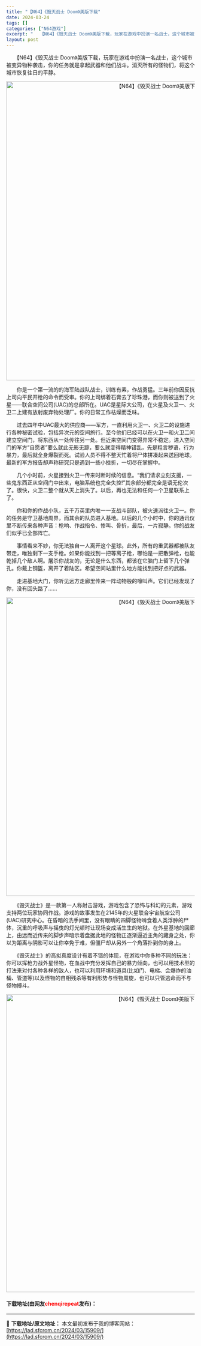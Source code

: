 ```yaml
---
title: "【N64】《毁灭战士 Doom》美版下载"
date: 2024-03-24
tags: []
categories: ["N64游戏"]
excerpt: "　　【N64】《毁灭战士 Doom》美版下载，玩家在游戏中扮演一名战士，这个城市被变异物种袭击，你的任务就是拿起武器和他们战斗。消灭所有的怪物们，将这个城市恢复往日的平静。 　　你是一个第一流的的海军陆战队战士，训练有素，作战勇猛。三年前你因反抗上司向平民开枪的命令而受审。你的上司绑着石膏去了珍珠港&hellip;"
layout: post
---
```


 <p>　　【N64】《毁灭战士 Doom》美版下载，玩家在游戏中扮演一名战士，这个城市被变异物种袭击，你的任务就是拿起武器和他们战斗。消灭所有的怪物们，将这个城市恢复往日的平静。</p> <p align="center"><img align="" border="0" src="https://lad.sfcrom.cn/wp-content/uploads/2024/03/20240324_66003aa9d246b.png" width="797" alt="【N64】《毁灭战士 Doom》美版下载" /></p> <p>　　你是一个第一流的的海军陆战队战士，训练有素，作战勇猛。三年前你因反抗上司向平民开枪的命令而受审。你的上司绑着石膏去了珍珠港，而你则被送到了火星&mdash;&mdash;联合空间公司(UAC)的总部所在。UAC是星际大公司，在火星及火卫一、火卫二上建有放射废弃物处理厂。你的日常工作枯燥而乏味。</p> <p>　　过去四年中UAC最大的供应商&mdash;&mdash;军方，一直利用火卫一、火卫二的设施进行各种秘密试验，包括异次元的空间旅行。至今他们已经可以在火卫一和火卫二间建立空间门，将东西从一处传往另一处。但近来空间门变得异常不稳定。进入空间门的军方&ldquo;自愿者&rdquo;要么就此无影无踪，要么就变得精神错乱，先是粗言秽语，行为暴力，最后就全身爆裂而死。试验人员不得不整天忙着将尸体拼凑起来送回地球。最新的军方报告却声称研究只是遇到一些小挫折，一切尽在掌握中。</p> <p>　　几个小时前，火星接到火卫一传来时断时续的信息。&ldquo;我们请求立刻支援，一些鬼东西正从空间门中出来，电脑系统也完全失控!&rdquo;其余部分都完全是语无伦次了。很快，火卫二整个就从天上消失了。以后，再也无法和任何一个卫星联系上了。</p> <p>　　你和你的作战小队，五千万英里内唯一一支战斗部队，被火速派往火卫一。你的任务是守卫基地周界，而其余的队员进入基地。以后的几个小时中，你的通讯仪里不断传来各种声音：枪响、作战指令、惨叫、骨折，最后，一片寂静。你的战友们似乎已全部阵亡。</p> <p>　　事情看来不妙，你无法独自一人离开这个星球。此外，所有的重武器都被队友带走，唯独剩下一支手枪。如果你能找到一把等离子枪，哪怕是一把散弹枪，也能乾掉几个敌人啊。屠杀你战友的，无论是什么东西，都该在它脑门上留下几个弹孔。你戴上钢盔，离开了着陆区。希望空间站里什么地方能找到把好点的武器。</p> <p>　　走进基地大门，你听见远方走廊里传来一阵动物般的嚎叫声。它们已经发现了你，没有回头路了&hellip;&hellip;</p> <p align="center"><img align="" border="0" src="https://lad.sfcrom.cn/wp-content/uploads/2024/03/20240324_66003aaba6499.png" width="796" alt="【N64】《毁灭战士 Doom》美版下载" /></p> <p>　　《毁灭战士》是一款第一人称射击游戏，游戏包含了恐怖与科幻的元素，游戏支持两位玩家协同作战。游戏的故事发生在2145年的火星联合宇宙航空公司(UAC)研究中心。在昏暗的洗手间里，没有眼睛的四脚怪物啃食着人类浮肿的尸体，沉重的呼吸声与摇曳的灯光顿时让现场变成活生生的地狱。在外星基地的回廊上，由远而近传来的脚步声暗示着盘据此地的怪物正逐渐逼近主角的藏身之处，你以为距离与阴影可以让你幸免于难，但僵尸却从另外一个角落扑到你的身上。</p> <p>　　《毁灭战士》的高拟真度设计有着不错的体现，在游戏中你多种不同的玩法：你可以挥枪力战外星怪物，在血战中充分发挥自己的暴力倾向，也可以用技术型的打法来对付各种各样的敌人，也可以利用环境和道具(比如门、电梯、会爆炸的油桶、管道等)以及怪物的自相残杀等有利形势与怪物周旋，也可以只管逃命而不与怪物搏斗。</p> <p align="center"><img align="" border="0" src="https://lad.sfcrom.cn/wp-content/uploads/2024/03/20240324_66003aad5d67b.png" width="794" alt="【N64】《毁灭战士 Doom》美版下载" /></p> <p><h4>下载地址(由网友<font color="red">chenqirepeat</font>发布)：</h4></p> 

---
📖 **下载地址/原文地址：** 本文最初发布于我的博客网站：[https://lad.sfcrom.cn/2024/03/15909/](https://lad.sfcrom.cn/2024/03/15909/)
